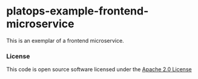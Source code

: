 # platops-example-frontend-microservice

This is an exemplar of a frontend microservice. 

### License

This code is open source software licensed under the [Apache 2.0 License]("http://www.apache.org/licenses/LICENSE-2.0.html")
